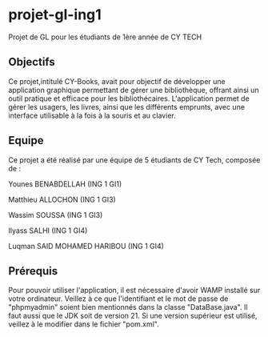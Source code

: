 # projet-gl-ing1
Projet de GL pour les étudiants de 1ère année de CY TECH

## Objectifs
Ce projet,intitulé CY-Books, avait pour objectif de développer une application graphique permettant de gérer une bibliothèque, offrant ainsi un outil pratique et efficace pour les bibliothécaires. L'application permet de gérer les usagers, les livres, ainsi que les différents emprunts, avec une interface utilisable à la fois à la souris et au clavier.

## Equipe
Ce projet a été réalisé par une équipe de 5 étudiants de CY Tech, composée de :

Younes BENABDELLAH (ING 1 GI1)

Matthieu ALLOCHON (ING 1 GI3)

Wassim SOUSSA (ING 1 GI3)

Ilyass SALHI (ING 1 GI4)

Luqman SAID MOHAMED HARIBOU (ING 1 GI4)

## Prérequis
Pour pouvoir utiliser l'application, il est nécessaire d'avoir WAMP installé sur votre ordinateur. Veillez à ce que l'identifiant et le mot de passe de "phpmyadmin" soient bien mentionnés dans la classe "DataBase.java". Il faut aussi que le JDK soit de version 21. Si une version supérieur est utilisé, veillez à le modifier dans le fichier "pom.xml".